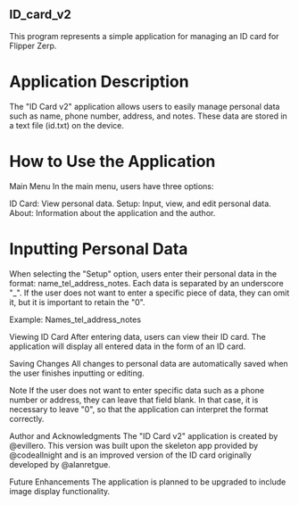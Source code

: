 ## ID_card_v2
This program represents a simple application for managing an ID card for Flipper Zerp.

# Application Description
The "ID Card v2" application allows users to easily manage personal data such as name, phone number, address, and notes. These data are stored in a text file (id.txt) on the device.

# How to Use the Application
Main Menu
In the main menu, users have three options:

ID Card: View personal data.
Setup: Input, view, and edit personal data.
About: Information about the application and the author.

# Inputting Personal Data
When selecting the "Setup" option, users enter their personal data in the format: name_tel_address_notes. Each data is separated by an underscore "_". If the user does not want to enter a specific piece of data, they can omit it, but it is important to retain the "0".

Example: Names_tel_address_notes

Viewing ID Card
After entering data, users can view their ID card. The application will display all entered data in the form of an ID card.

Saving Changes
All changes to personal data are automatically saved when the user finishes inputting or editing.

Note
If the user does not want to enter specific data such as a phone number or address, they can leave that field blank. In that case, it is necessary to leave "0", so that the application can interpret the format correctly.

Author and Acknowledgments
The "ID Card v2" application is created by @evillero. This version was built upon the skeleton app provided by @codeallnight and is an improved version of the ID card originally developed by @alanretgue.

Future Enhancements
The application is planned to be upgraded to include image display functionality.
